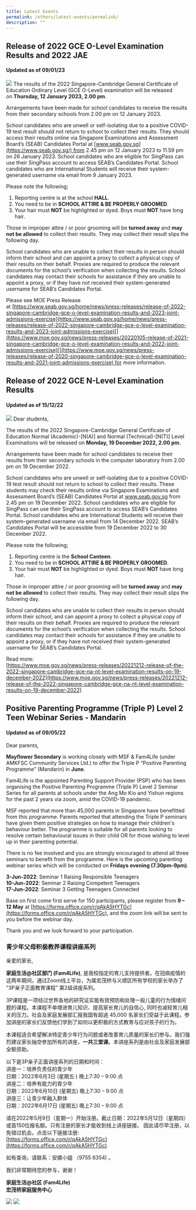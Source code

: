```yaml
---
title: Latest Events
permalink: /others/latest-events/permalink/
description: ""
---
```

Release of 2022 GCE O-Level Examination Results and 2022 JAE
------------------------------------------------------------

#### **Updated as of 09/01/23**

![](/images/Release%20of%202022%20O%20Level.jpg)
The results of the 2022 Singapore-Cambridge General Certificate of Education Ordinary Level (GCE O-Level) examination will be released on **Thursday, 12 January 2023, 2.00 pm**.

Arrangements have been made for school candidates to receive the results from their secondary schools from 2.00 pm on 12 January 2023.

School candidates who are unwell or self-isolating due to a positive COVID-19 test result should not return to school to collect their results. They should access their results online via Singapore Examinations and Assessment Board’s (SEAB) Candidates Portal at [www.seab.gov.sg](https://www.seab.gov.sg/) from 2.45 pm on 12 January 2023 to 11.59 pm on 26 January 2023. School candidates who are eligible for SingPass can use their SingPass account to access SEAB’s Candidates Portal. School candidates who are International Students will receive their system-generated username via email from 9 January 2023.

Please note the following;

1.  Reporting centre is at the school **HALL**.
2.  You need to be in **SCHOOL ATTIRE & BE PROPERLY GROOMED**.
3.  Your hair must **NOT** be highlighted or dyed. Boys must **NOT** have long hair.

Those in improper attire / or poor grooming will be **turned away** and **may not be allowed** to collect their results. They may collect their result slips the following day.

School candidates who are unable to collect their results in person should inform their school and can appoint a proxy to collect a physical copy of their results on their behalf. Proxies are required to produce the relevant documents for the school’s verification when collecting the results. School candidates may contact their schools for assistance if they are unable to appoint a proxy, or if they have not received their system-generated username for SEAB’s Candidates Portal.

Please see MOE Press Release at [https://www.seab.gov.sg/home/news/press-releases/release-of-2022-singapore-cambridge-gce-o-level-examination-results-and-2023-joint-admissions-exercise](https://www.seab.gov.sg/home/news/press-releases/release-of-2022-singapore-cambridge-gce-o-level-examination-results-and-2023-joint-admissions-exercise)[](https://www.moe.gov.sg/news/press-releases/20220105-release-of-2021-singapore-cambridge-gce-o-level-examination-results-and-2022-joint-admissions-exercise)[](https://www.moe.gov.sg/news/press-releases/release-of-2020-singapore-cambridge-gce-o-level-examination-results-and-2021-joint-admissions-exercise) for more information.

Release of 2022 GCE N-Level Examination Results
-----------------------------------------------

#### **Updated as of 15/12/22**

![](/images/Release%20of%202022%20GCE%20N-Level%20Exam.jpg)
Dear students,

The results of the 2022 Singapore-Cambridge General Certificate of Education Normal (Academic)-\[N(A)\] and Normal (Technical)-\[N(T)\] Level Examinations will be released on **Monday, 19 December 2022, 2.00 pm.**

Arrangements have been made for school candidates to receive their results from their secondary schools in the computer laboratory from 2.00 pm on 19 December 2022.

School candidates who are unwell or self-isolating due to a positive COVID-19 test result should not return to school to collect their results. These students may check their results online via Singapore Examinations and Assessment Board’s (SEAB) Candidates Portal at www.seab.gov.sg from 2.45 pm on 19 December 2022. School candidates who are eligible for SingPass can use their SingPass account to access SEAB’s Candidates Portal. School candidates who are International Students will receive their system-generated username via email from 14 December 2022. SEAB’s Candidates Portal will be accessible from 19 December 2022 to 30 December 2022.

Please note the following;

1.  Reporting centre is the **School Canteen**.
2.  You need to be in **SCHOOL ATTIRE & BE PROPERLY GROOMED**.
3.  Your hair must **NOT** be highlighted or dyed. Boys must **NOT** have long hair.

Those in improper attire / or poor grooming will be **turned away** and **may not be allowed** to collect their results. They may collect their result slips the following day.

School candidates who are unable to collect their results in person should inform their school, and can appoint a proxy to collect a physical copy of their results on their behalf. Proxies are required to produce the relevant documents for the school’s verification when collecting the results. School candidates may contact their schools for assistance if they are unable to appoint a proxy, or if they have not received their system-generated username for SEAB’s Candidates Portal. 

Read more:  
[https://www.moe.gov.sg/news/press-releases/20221212-release-of-the-2022-singapore-cambridge-gce-na-nt-level-examination-results-on-19-december-2022](https://www.moe.gov.sg/news/press-releases/20221212-release-of-the-2022-singapore-cambridge-gce-na-nt-level-examination-results-on-19-december-2022)


Positive Parenting Programme (Triple P) Level 2 Teen Webinar Series - Mandarin
------------------------------------------------------------------------------

#### **Updated as of 09/05/22**

Dear parents,

**Mayflower Secondary** is working closely with MSF & Fam4Life (under AMKFSC Community Services Ltd.) to offer the Triple P “Positive Parenting Programme” (Mandarin) in **June**.

Fam4Life is the appointed Parenting Support Provider (PSP) who has been organising the Positive Parenting Programme (Triple P) Level 2 Seminar Series for all parents at schools under the Ang Mo Kio and Yishun regions for the past 2 years via zoom, amid the COVID-19 pandemic.

MSF reported that more than 45,000 parents in Singapore have benefitted from this programme. Parents reported that attending the Triple P seminars have given them positive strategies on how to manage their children's behaviour better. The programme is suitable for all parents looking to resolve certain behavioural issues in their child OR for those wishing to level up in their parenting potential.

There is no fee involved and you are strongly encouraged to attend all three seminars to benefit from the programme. Here is the upcoming parenting webinar series which will be conducted on **Fridays evening (7.30pm-9pm)**.

**3-Jun-2022**: Seminar 1 Raising Responsible Teenagers  
**10-Jun-2022**: Seminar 2 Raising Competent Teenagers  
**17-Jun-2022**: Seminar 3 Getting Teenagers Connected

Base on first come first serve for 150 participants, please register from **9 – 12 May** at [https://forms.office.com/r/qAkA5HYTGc](https://forms.office.com/r/qAkA5HYTGc), and the zoom link will be sent to you before the webinar day.

Thank you and we look forward to your participation.

### 青少年父母积极教养课程讲座系列

亲爱的家长,

**家庭生活@社区部门 (Fam4Life)**, 是我校指定的育儿支持提供者。在冠病疫情的这两年期间，通过Zoom线上平台，为属宏茂桥与义顺区所有学校的家长举办了 “3P亲子正面教育课程” 第2级讲座系列。

3P课程是一项经过世界各地的研究证实能有效预防和处理一般儿童的行为情绪问题的课程。本课程不单增进育儿知识、提高家长育儿的自信心, 同时也减轻育儿相关的压力。社会及家庭发展部汇报我国有超過 45,000 名家长们受益于此课程。参加讲座的家长们反馈他们学到了如何以更积极的方式教育与应对孩子的行为。

本课程适合希望解决特定青少年行为问题或者改善育儿质量的家长们参与。我们强烈建议家长抽空参加所有的讲座，**一共三堂课**。本讲座系列是由社会及家庭发展部全额资助。

以下是3P亲子正面讲座系列的日期和时间：  
讲座一：培养负责任的青少年  
日期：2022年6月3日 (星期五·) 晚上7:30 – 9:00 点  
讲座二：培养有能力的青少年  
日期：2022年6月10日 (星期五) 晚上7:30 – 9:00 点  
讲座三：让青少年融入群体  
日期：2022年6月17日 (星期五) 晚上7:30 – 9:00 点

请在2022年5月9日（星期一）开始注册。截止日期：2022年5月12日（星期四）或首150位报名额。只有注册的家长才能收到线上讲座链接。 因此请尽早注册，以免错过机会。点击以下链接注册:  
[https://forms.office.com/r/qAkA5HYTGc](https://forms.office.com/r/qAkA5HYTGc)

如有查询，请联系：安娜小姐 （9755 6354) 。

我们非常期待您的参与，谢谢！

**家庭生活@社区 (Fam4Life)  
宏茂桥家庭服务中心**

![](/images/sem1.png)
![](/images/sem2.png)